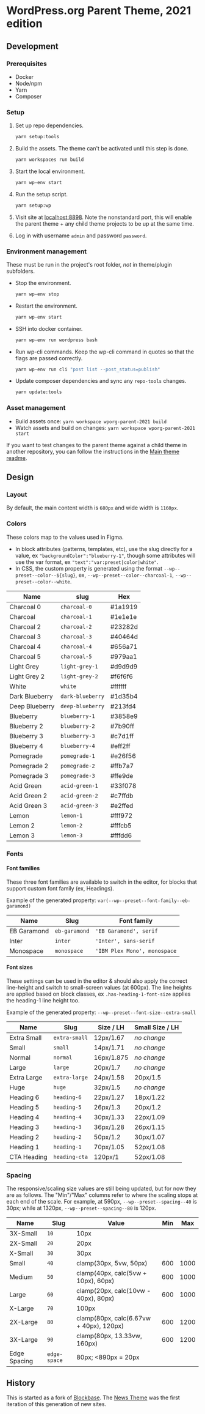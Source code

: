 # WordPress.org Parent Theme, 2021 edition

## Development

### Prerequisites

* Docker
* Node/npm
* Yarn
* Composer

### Setup

1. Set up repo dependencies.

    ```bash
    yarn setup:tools
    ```

1. Build the assets. The theme can't be activated until this step is done.

    ```bash
    yarn workspaces run build
    ```

1. Start the local environment.

    ```bash
    yarn wp-env start
    ```

1. Run the setup script.

    ```bash
    yarn setup:wp
    ```

1. Visit site at [localhost:8898](http://localhost:8898). Note the nonstandard port, this will enable the parent theme + any child theme projects to be up at the same time.

1. Log in with username `admin` and password `password`.

### Environment management

These must be run in the project's root folder, _not_ in theme/plugin subfolders.

* Stop the environment.

    ```bash
    yarn wp-env stop
    ```

* Restart the environment.

    ```bash
    yarn wp-env start
    ```

* SSH into docker container.

    ```bash
    yarn wp-env run wordpress bash
    ```

* Run wp-cli commands. Keep the wp-cli command in quotes so that the flags are passed correctly.

    ```bash
    yarn wp-env run cli "post list --post_status=publish"
    ```

* Update composer dependencies and sync any `repo-tools` changes.

    ```bash
    yarn update:tools
    ```

### Asset management

* Build assets once: `yarn workspace wporg-parent-2021 build`
* Watch assets and build on changes: `yarn workspace wporg-parent-2021 start`

If you want to test changes to the parent theme against a child theme in another repository, you can follow the instructions in the [Main theme readme](https://github.com/WordPress/wporg-main-2022/).

## Design

### Layout

By default, the main content width is `680px` and wide width is `1160px`.

### Colors

These colors map to the values used in Figma.

- In block attributes (patterns, templates, etc), use the slug directly for a value, ex `"backgroundColor":"blueberry-1"`, though some attributes will use the var format, ex `"text":"var:preset|color|white"`.
- In CSS, the custom property is generated using the format `--wp--preset--color--${slug}`, ex, `--wp--preset--color--charcoal-1`, `--wp--preset--color--white`.

| Name           | slug           | Hex     |
|----------------|----------------|---------|
| Charcoal 0     | `charcoal-0`     | #1a1919 |
| Charcoal       | `charcoal-1`     | #1e1e1e |
| Charcoal 2     | `charcoal-2`     | #23282d |
| Charcoal 3     | `charcoal-3`     | #40464d |
| Charcoal 4     | `charcoal-4`     | #656a71 |
| Charcoal 5     | `charcoal-5`     | #979aa1 |
| Light Grey     | `light-grey-1`   | #d9d9d9 |
| Light Grey 2   | `light-grey-2`   | #f6f6f6 |
| White          | `white`          | #ffffff |
| Dark Blueberry | `dark-blueberry` | #1d35b4 |
| Deep Blueberry | `deep-blueberry` | #213fd4 |
| Blueberry      | `blueberry-1`    | #3858e9 |
| Blueberry 2    | `blueberry-2`    | #7b90ff |
| Blueberry 3    | `blueberry-3`    | #c7d1ff |
| Blueberry 4    | `blueberry-4`    | #eff2ff |
| Pomegrade      | `pomegrade-1`    | #e26f56 |
| Pomegrade 2    | `pomegrade-2`    | #ffb7a7 |
| Pomegrade 3    | `pomegrade-3`    | #ffe9de |
| Acid Green     | `acid-green-1`   | #33f078 |
| Acid Green 2   | `acid-green-2`   | #c7ffdb |
| Acid Green 3   | `acid-green-3`   | #e2ffed |
| Lemon          | `lemon-1`        | #fff972 |
| Lemon 2        | `lemon-2`        | #fffcb5 |
| Lemon 3        | `lemon-3`        | #fffdd6 |

### Fonts

#### Font families

These three font families are available to switch in the editor, for blocks that support custom font family (ex, Headings).

Example of the generated property: `var(--wp--preset--font-family--eb-garamond)`

| Name        | Slug          | Font family                  |
|-------------|---------------|------------------------------|
| EB Garamond | `eb-garamond` | `'EB Garamond', serif`       |
| Inter       | `inter`       | `'Inter', sans-serif`        |
| Monospace   | `monospace`   | `'IBM Plex Mono', monospace` |

#### Font sizes

These settings can be used in the editor & should also apply the correct line-height and switch to small-screen values (at 600px). The line heights are applied based on block classes, ex `.has-heading-1-font-size` applies the heading-1 line height too.

Example of the generated property: `--wp--preset--font-size--extra-small`

| Name        | Slug          | Size / LH   | Small Size / LH |
|-------------|---------------|-------------|-----------------|
| Extra Small | `extra-small` |  12px/1.67  | _no change_     |
| Small       | `small`       |  14px/1.71  | _no change_     |
| Normal      | `normal`      |  16px/1.875 | _no change_     |
| Large       | `large`       |  20px/1.7   | _no change_     |
| Extra Large | `extra-large` |  24px/1.58  | 20px/1.5        |
| Huge        | `huge`        |  32px/1.5   | _no change_     |
| Heading 6   | `heading-6`   |  22px/1.27  | 18px/1.22       |
| Heading 5   | `heading-5`   |  26px/1.3   | 20px/1.2        |
| Heading 4   | `heading-4`   |  30px/1.33  | 22px/1.09       |
| Heading 3   | `heading-3`   |  36px/1.28  | 26px/1.15       |
| Heading 2   | `heading-2`   |  50px/1.2   | 30px/1.07       |
| Heading 1   | `heading-1`   |  70px/1.05  | 52px/1.08       |
| CTA Heading | `heading-cta` | 120px/1     | 52px/1.08       |

### Spacing

The responsive/scaling size values are still being updated, but for now they are as follows. The "Min"/"Max" columns refer to where the scaling stops at each end of the scale. For example, at 590px, `--wp--preset--spacing--40` is 30px; while at 1320px, `--wp--preset--spacing--80` is 120px.

| Name         | Slug         | Value                                   | Min | Max  |
|--------------|--------------|-----------------------------------------|-----|------|
| 3X-Small     | `10`         |  10px                                   |     |      |
| 2X-Small     | `20`         |  20px                                   |     |      |
| X-Small      | `30`         |  30px                                   |     |      |
| Small        | `40`         | clamp(30px, 5vw, 50px)                  | 600 | 1000 |
| Medium       | `50`         | clamp(40px, calc(5vw + 10px), 60px)     | 600 | 1000 |
| Large        | `60`         | clamp(20px, calc(10vw - 40px), 80px)    | 600 | 1000 |
| X-Large      | `70`         | 100px                                   |     |      |
| 2X-Large     | `80`         | clamp(80px, calc(6.67vw + 40px), 120px) | 600 | 1200 |
| 3X-Large     | `90`         | clamp(80px, 13.33vw, 160px)             | 600 | 1200 |
| Edge Spacing | `edge-space` |  80px; <890px = 20px                    |     |      |

## History

This is started as a fork of [Blockbase](https://github.com/Automattic/themes/tree/trunk/blockbase). The [News Theme](https://github.com/WordPress/wporg-news-2021) was the first iteration of this generation of new sites.

